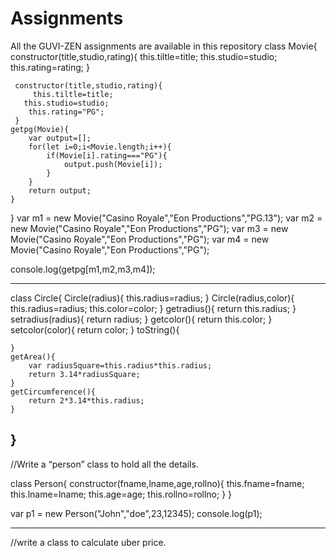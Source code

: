 # Assignments
All the GUVI-ZEN assignments are available in this repository
class Movie{
    constructor(title,studio,rating){
        this.tiltle=title;
        this.studio=studio;
        this.rating=rating;
    }

     constructor(title,studio,rating){
         this.tiltle=title;
       this.studio=studio;
        this.rating="PG";
     }
    getpg(Movie){
        var output=[];
        for(let i=0;i<Movie.length;i++){
            if(Movie[i].rating==="PG"){
                output.push(Movie[i]);
            }
        }
        return output;
    }

}
    var m1 =  new Movie("Casino Royale","Eon Productions","PG.13");
    var m2 =  new Movie("Casino Royale","Eon Productions","PG");
    var m3 =  new Movie("Casino Royale","Eon Productions","PG");
    var m4 =  new Movie("Casino Royale","Eon Productions","PG");
    
  console.log(getpg[m1,m2,m3,m4]);
  
  ------------------------------------------------------------------------------------------------------------------------------------------------------------------------
  
  class Circle{
    Circle(radius){
        this.radius=radius;
    }
    Circle(radius,color){
        this.radius=radius;
        this.color=color;
    }
    getradius(){
        return this.radius;
    }
    setradius(radius){
        return radius;
    }
    getcolor(){
        return this.color;
    }
    setcolor(color){
        return color;
    }
    toString(){

    }
    getArea(){
        var radiusSquare=this.radius*this.radius;
        return 3.14*radiusSquare;
    }
    getCircumference(){
        return 2*3.14*this.radius;
    }
}
-----------------------------------------------------------------------------------------------------------------------------------------------------
//Write a “person” class to hold all the details.


class Person{
    constructor(fname,lname,age,rollno){
        this.fname=fname;
        this.lname=lname;
        this.age=age;
        this.rollno=rollno;
    }
}

var p1 = new Person("John","doe",23,12345);
console.log(p1);

-----------------------------------------------------------------------------------------------------------------------------------------------------------------

//write a class to calculate uber price.
